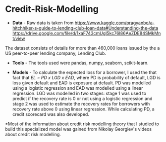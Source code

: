 # Credit-Risk-Modelling


* **Data** - Raw data is taken from https://www.kaggle.com/pragyanbo/a-hitchhiker-s-guide-to-lending-club-loan-data#Understanding-the-data <br/>
https://drive.google.com/file/d/1xaF743cmUgI5kc76I86AeZDE84SMkMnt/view

The dataset consists of details for more than 460,000 loans issued by the a US peer-to-peer lending company, Lending Club.

* **Tools** - The tools used were pandas, numpy, seaborn, scikit-learn.

* **Models** - To calculate the expected loss for a borrower, I used the that fact that *EL = PD x LGD x EAD*, where PD is probability of default, LGD is loss given default and EAD is exposure at default. PD was modelled using a logistic regression and EAD was modelled using a linear regression. LGD was modelled in two stages: stage 1 was used to predict if the recovery rate is 0 or not using a logistic regression and stage 2 was used to estimate the recovery rates for borrowers with recovery rate above 0 using linear regression. While calculating PD, a credit scorecard was also developed.


*Most of the information about credit risk modelling theory that I studied to build this specialized model was gained from Nikolay Georgiev's videos about credit risk modelling.
